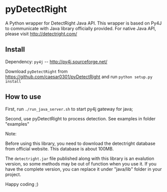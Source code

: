 pyDetectRight
=============

A Python wrapper for DetectRight Java API. 
This wrapper is based on Py4J to communicate with Java library officially provided. 
For native Java API, please visit http://detectright.com/


Install
-------------

Dependency:  `py4j`  --  http://py4j.sourceforge.net/

Download `pyDetectRight` from https://github.com/caesar0301/pyDetectRight and 
run `python setup.py install`


How to use
-------------


First, run `./run_java_server.sh` to start py4j gateway for java;

Second, use pyDetectRight to process detection. See examples in folder "examples"


Note:

Before using this library, you need to download the detectright database from official website.
This database is about 100MB. 

The `detectright.jar` file published along with this library is an evalution version, so some methods may be
out of function when you use it. If you have the complete version, you can replace it under "java/lib" 
folder in your project.

Happy coding ;)
